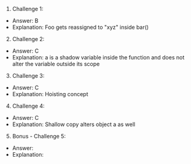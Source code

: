 1. Challenge 1:
  - Answer: B
  - Explanation: Foo gets reassigned to "xyz" inside bar()


2. Challenge 2:
  - Answer: C
  - Explanation: a is a shadow variable inside the function and does
  not alter the variable outside its scope


3. Challenge 3:
  - Answer: C
  - Explanation: Hoisting concept


4. Challenge 4:
  - Answer: C
  - Explanation: Shallow copy alters object a as well


5. Bonus - Challenge 5:
  - Answer:
  - Explanation:
